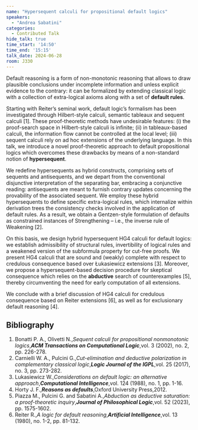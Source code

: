 ```yaml
---
name: "Hypersequent calculi for propositional default logics"
speakers:
  - "Andrea Sabatini"
categories:
  - Contributed Talk
hide_talk: true
time_start: '14:50'
time_end: '15:15'
talk_date: 2024-06-28
room: J330
---
```









Default reasoning is a form of non-monotonic reasoning that allows  to draw plausible
conclusions under incomplete information and unless explicit evidence to the contrary: it can be formalized by extending classical logic with a collection of extra-logical axioms along with a set of **default rules**. 

Starting with Reiter’s seminal work, default logic’s formalism has been investigated through Hilbert-style calculi, semantic
tableaux and sequent calculi [1]. These proof-theoretic methods have undesirable features: (i) the proof-search space in Hilbert-style calculi is infinite;
(ii) in tableaux-based calculi, the information flow cannot be controlled at the local level;
(iii) sequent calculi rely on ad hoc
extensions of the underlying language. In this talk, we introduce a novel proof-theoretic approach to default propositional
logics which overcomes these drawbacks by means of a non-standard notion of **hypersequent**. 

We redefine hypersequents as hybrid constructs,
comprising sets of sequents and antisequents, and we depart from the conventional disjunctive
interpretation of the separating bar, embracing a conjunctive reading: antisequents are meant to furnish contrary updates concerning
the provability of the associated sequent. We employ these hybrid hypersequents to define specific extra-logical rules, which internalize within derivation trees the consistency checks involved in the application of default rules. As a result, we obtain a Gentzen-style formulation of defaults as
constrained instances of Strengthening – i.e., the inverse rule of Weakening [2].

On this basis, we design hybrid hypersequent HG4 calculi for default logics: we establish admissibility of structural rules, invertibility of logical rules and a weakened
version of the subformula property for cut-free proofs. We present HG4 calculi that are sound and (weakly) complete with respect to credulous consequence based
over Łukasiewicz extensions [3]. Moreover, we propose a hypersequent-based
decision procedure for skeptical consequence which relies on the **abductive** search
of counterexamples [5], thereby circumventing the need for early computation of all extensions.

We conclude with a brief discussion of HG4 calculi for credulous consequence based on Reiter extensions [6], as well as for exclusionary default reasoning [4].


## Bibliography



1. Bonatti P. A., Olivetti N.,_Sequent calculi for propositional nonmonotonic logics_,**_ACM Transactions on Computational Logic_**,vol. 3 (2002), no. 2, pp. 226-278.
2. Carnielli W. A., Pulcini G.,_Cut-elimination and deductive polarization in complementary classical logic_,**_Logic Journal of the IGPL_**,vol. 25 (2017), no. 3, pp. 273-282.
3. Lukasiewicz W.,_Considerations on default logic: an alternative approach_,**_Computational Intelligence_**,vol. 124 (1988), no. 1, pp. 1-16.
4. Horty J. F.,**_Reasons as defaults_**,Oxford University Press,2012.
5. Piazza M., Pulcini G. and Sabatini A.,_Abduction as deductive saturation: a proof-theoretic inquiry_,**_Journal of Philosophical Logic_**,vol. 52 (2023), pp. 1575-1602.
6. Reiter R.,_A logic for default reasoning_,**_Artificial Intelligence_**,vol. 13 (1980), no. 1-2, pp. 81-132.






